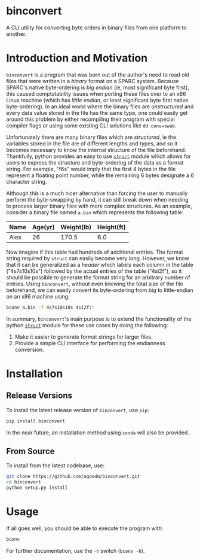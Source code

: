 # binconvert
A CLI utility for converting byte orders in binary files from one platform to another.

# Introduction and Motivation
`binconvert` is a program that was born out of the author's need to read old files that were written in a *binary* format on a SPARC system. Because SPARC's native byte-ordering is *big endian* (ie, most significant byte first), this caused comptatability issues when porting these files over to an x86 Linux machine (which has *little endian*, or least significant byte first native byte-ordering). In an ideal world where the binary files are *unstructured* and every data value stored in the file has the same type, one could easily get around this problem by either recompiling their program with special compiler flags or using some existing CLI solutions like `dd conv=swab`. 

Unfortunately there are many binary files which are *structured*, ie the variables stored in the file are of different lengths and types, and so it becomes necessary to know the internal structure of the file beforehand. Thankfully, python provides an easy to use [`struct`](https://docs.python.org/3/library/struct.html) module which allows for users to express the structure and byte-ordering of the data as a format string. For example, "f6s" would imply that the first 4 bytes in the file represent a floating point number, while the remaining 6 bytes designate a 6 character string. 

Although this is a much nicer alternative than forcing the user to manually perform the byte-swapping by hand, it can still break down when needing to process larger binary files with more complex structures. As an example, consider a binary file named `a.bin` which represents the following table:

| Name | Age(yr) | Weight(lb) | Height(ft) |
|------|---------|------------|------------|
| Alex | 26      | 170.5      | 6.0        |

Now imagine if this table had hundreds of additional entries. The format string required by `struct` can easily become very long. However, we know that it can be generalized as a *header* which labels each column in the table ("4s7s10s10s") followed by the actual entries of the table ("4si2f"), so it should be possible to generate the format string for an arbitrary number of entries. Using `binconvert`, without even knowing the total size of the file beforehand, we can easily convert its byte-ordering from big to little-endian on an x86 machine using:

```sh
bconv a.bin -f 4s7s10s10s 4si2f:*
```

In summary, `binconvert`'s main purpose is to extend the functionality of the python [`struct`](https://docs.python.org/3/library/struct.html) module for these use cases by doing the following:

1. Make it easier to generate format strings for larger files.
2. Provide a simple CLI interface for performing the endianness conversion.

# Installation
## Release Versions
To install the latest release version of `binconvert`, use `pip`:
```sh
pip install binconvert
```
In the near future, an installation method using `conda` will also be provided.
## From Source
To install from the latest codebase, use:
```sh
git clone https://github.com/agoodm/binconvert.git
cd binconvert
python setup.py install
```

# Usage
If all goes well, you should be able to execute the program with:
```sh
bconv
```

For further documentation, use the `-h` switch (`bconv -h`).
